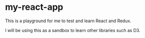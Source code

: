 # my-react-app
This is a playground for me to test and learn React and Redux. 

I will be using this as a sandbox to learn other libraries such as D3. 
